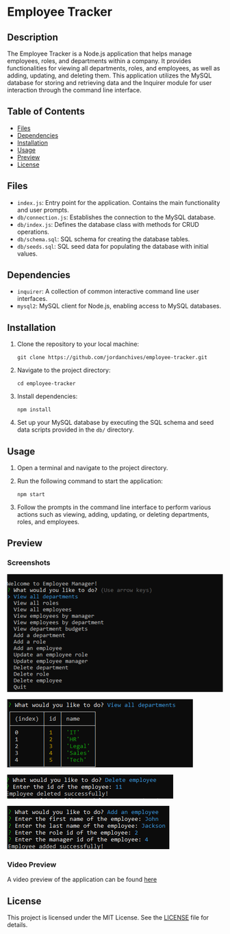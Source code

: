 # Employee Tracker

## Description

The Employee Tracker is a Node.js application that helps manage employees, roles, and departments within a company. It provides functionalities for viewing all departments, roles, and employees, as well as adding, updating, and deleting them. This application utilizes the MySQL database for storing and retrieving data and the Inquirer module for user interaction through the command line interface.

## Table of Contents

- [Files](#files)
- [Dependencies](#dependencies)
- [Installation](#installation)
- [Usage](#usage)
- [Preview](#preview)
- [License](#license)

## Files

- `index.js`: Entry point for the application. Contains the main functionality and user prompts.
- `db/connection.js`: Establishes the connection to the MySQL database.
- `db/index.js`: Defines the database class with methods for CRUD operations.
- `db/schema.sql`: SQL schema for creating the database tables.
- `db/seeds.sql`: SQL seed data for populating the database with initial values.

## Dependencies

- `inquirer`: A collection of common interactive command line user interfaces.
- `mysql2`: MySQL client for Node.js, enabling access to MySQL databases.

## Installation

1. Clone the repository to your local machine:

    ```
    git clone https://github.com/jordanchives/employee-tracker.git
    ```

2. Navigate to the project directory:

    ```
    cd employee-tracker
    ```

3. Install dependencies:

    ```
    npm install
    ```

4. Set up your MySQL database by executing the SQL schema and seed data scripts provided in the `db/` directory.

## Usage

1. Open a terminal and navigate to the project directory.

2. Run the following command to start the application:

    ```
    npm start
    ```

3. Follow the prompts in the command line interface to perform various actions such as viewing, adding, updating, or deleting departments, roles, and employees.

## Preview

### Screenshots

![Main Prompt](/assets/main.png)

![Table](/assets/table.png)

![Delete Prompt](/assets/delete.png)

![Add Prompt](/assets/add.png)

### Video Preview

A video preview of the application can be found [here](https://jordanchives.github.io/employee-tracker/)

## License

This project is licensed under the MIT License. See the [LICENSE](LICENSE) file for details.
